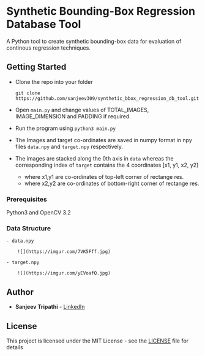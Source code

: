 # Synthetic Bounding-Box Regression Database Tool

A Python tool to create synthetic bounding-box data for evaluation of continous regression techniques.

## Getting Started

- Clone the repo into your folder

    `git clone https://github.com/sanjeev309/synthetic_bbox_regression_db_tool.git`

- Open `main.py` and change values of TOTAL_IMAGES, IMAGE_DIMENSION and PADDING if required.
- Run the program using `python3 main.py`

- The Images and target co-ordinates are saved in numpy format in npy files `data.npy` and `target.npy` respectively.
- The images are stacked along the 0th axis in `data` whereas the corresponding index of `target` contains the 4 coordinates [x1, y1, x2, y2]

    - where x1,y1 are co-ordinates of top-left corner of rectange res.
    - where x2,y2 are co-ordinates of bottom-right corner of rectange res.


### Prerequisites

Python3 and OpenCV 3.2

### Data Structure

    - data.npy

        ![](https://imgur.com/7VK5Fff.jpg)

    - target.npy

        ![](https://imgur.com/yEVoafQ.jpg)

## Author

* **Sanjeev Tripathi** - [LinkedIn](https://www.linkedin.com/in/sanjeev309/)


## License

This project is licensed under the MIT License - see the [LICENSE](https://github.com/sanjeev309/synthetic_bbox_regression_db_tool.git/blob/master/LICENSE.md) file for details